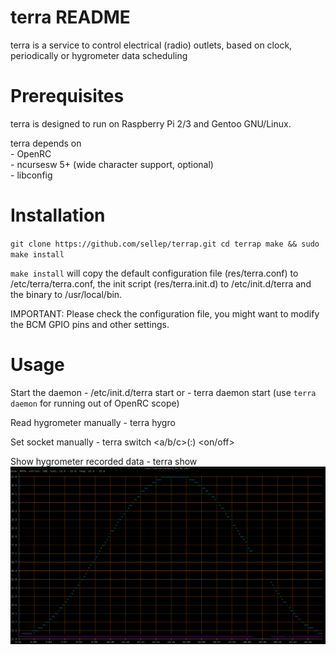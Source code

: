 terra README
===============

 terra is a service to control electrical (radio) outlets, based on clock, periodically or hygrometer data scheduling


Prerequisites
===============

 terra is designed to run on Raspberry Pi 2/3 and Gentoo GNU/Linux.

 terra depends on  
 	- OpenRC  
 	- ncursesw 5+ (wide character support, optional)  
 	- libconfig  


Installation
===============

 `git clone https://github.com/sellep/terrap.git
 cd terrap
 make && sudo make install`

 `make install` will copy the default configuration file (res/terra.conf) to /etc/terra/terra.conf, the init script (res/terra.init.d) to /etc/init.d/terra and the binary to /usr/local/bin.

 IMPORTANT:
 Please check the configuration file, you might want to modify the BCM GPIO pins and other settings.


Usage
===============

 Start the daemon
	- /etc/init.d/terra start
	or
	- terra daemon start (use `terra daemon` for running out of OpenRC scope)

 Read hygrometer manually
	- terra hygro

 Set socket manually
	- terra switch <a/b/c>(:<channel>) <on/off>

 Show hygrometer recorded data
	- terra show
	![alt text](https://github.com/sellep/terrap/blob/master/res/terra.show.png)
